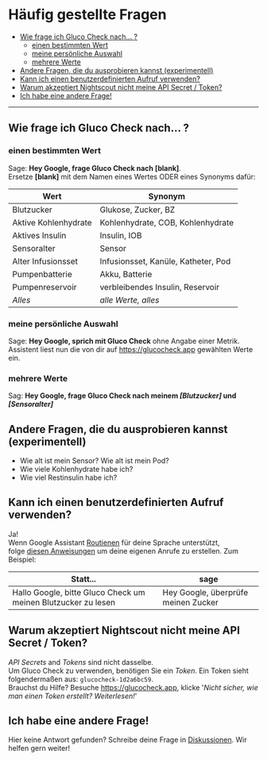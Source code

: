 # Häufig gestellte Fragen

<!-- START doctoc generated TOC please keep comment here to allow auto update -->
<!-- DON'T EDIT THIS SECTION, INSTEAD RE-RUN doctoc TO UPDATE -->

- [Wie frage ich Gluco Check nach... ?](#how-do-i-ask-gluco-check-for-)
  - [einen bestimmten Wert](#a-specific-metric)
  - [meine persönliche Auswahl](#my-personal-selection)
  - [mehrere Werte](#multiple-metrics)
- [Andere Fragen, die du ausprobieren kannst (experimentell)](#other-questions-you-can-try-experimental)
- [Kann ich einen benutzerdefinierten Aufruf verwenden?](#can-i-use-a-custom-invocation)
- [Warum akzeptiert Nightscout nicht meine API Secret / Token?](#why-is-nightscout-not-accepting-my-api-secret--token)
- [Ich habe eine andere Frage!](#i-have-a-different-question)

<!-- END doctoc generated TOC please keep comment here to allow auto update -->

---

## Wie frage ich Gluco Check nach... ?

### einen bestimmten Wert

Sage: **Hey Google, frage Gluco Check nach [blank]**.  
Ersetze **[blank]** mit dem Namen eines Wertes ODER eines Synonyms dafür:

| Wert                 | Synonym                             |
| -------------------- | ----------------------------------- |
| Blutzucker           | Glukose, Zucker, BZ                 |
| Aktive Kohlenhydrate | Kohlenhydrate, COB, Kohlenhydrate   |
| Aktives Insulin      | Insulin, IOB                        |
| Sensoralter          | Sensor                              |
| Alter Infusionsset   | Infusionsset, Kanüle, Katheter, Pod |
| Pumpenbatterie       | Akku, Batterie                      |
| Pumpenreservoir      | verbleibendes Insulin, Reservoir    |
| _Alles_              | _alle Werte, alles_                 |

### meine persönliche Auswahl

Sage: **Hey Google, sprich mit Gluco Check** ohne Angabe einer Metrik.  
Assistent liest nun die von dir auf https://glucocheck.app gewählten Werte ein.

### mehrere Werte

Sag: **Hey Google, frage Gluco Check nach meinem _[Blutzucker]_ und _[Sensoralter]_**

## Andere Fragen, die du ausprobieren kannst (experimentell)

- Wie alt ist mein Sensor? Wie alt ist mein Pod?
- Wie viele Kohlenhydrate habe ich?
- Wie viel Restinsulin habe ich?

## Kann ich einen benutzerdefinierten Aufruf verwenden?

Ja!  
Wenn Google Assistant [Routienen](https://support.google.com/googlenest/answer/7029585?co=GENIE.Platform%3DAndroid&hl=en) für deine Sprache unterstützt,  
folge [diesen Anweisungen](https://glucocheck.app/routines) um deine eigenen Anrufe zu erstellen. Zum Beispiel:

| Statt...                                                      | sage                                |
| ------------------------------------------------------------- | ----------------------------------- |
| Hallo Google, bitte Gluco Check um meinen Blutzucker zu lesen | Hey Google, überprüfe meinen Zucker |

## Warum akzeptiert Nightscout nicht meine API Secret / Token?

_API Secrets_ and _Tokens_ sind nicht dasselbe.  
Um Gluco Check zu verwenden, benötigen Sie ein _Token_. Ein Token sieht folgendermaßen aus: `glucocheck-1d2a6bc59`.  
Brauchst du Hilfe? Besuche https://glucocheck.app, klicke '_Nicht sicher, wie man einen Token erstellt? Weiterlesen!_'

## Ich habe eine andere Frage!

Hier keine Antwort gefunden? Schreibe deine Frage in [Diskussionen](https://github.com/nielsmaerten/gluco-check/discussions). Wir helfen gern weiter!
